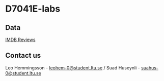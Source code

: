 # D7041E-labs

## Data
[IMDB Reviews](https://www.kaggle.com/datasets/lakshmi25npathi/imdb-dataset-of-50k-movie-reviews)

## Contact us
Leo Hemmingsson - leohem-0@student.ltu.se /
Suad Huseynli - suahus-0@student.ltu.se
